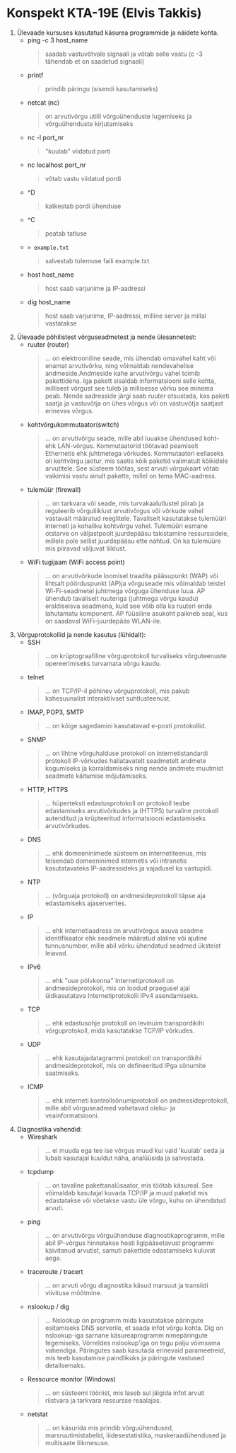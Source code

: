 # **Konspekt KTA-19E (Elvis Takkis)**
1. Ülevaade kursuses kasutatud käsurea programmide ja näidete kohta.
   - ping -c 3 host_name 
      > saadab vastuvõtvale signaali ja võtab selle vastu (c -3 tähendab et on saadetud signaali)
   - printf
      > prindib päringu (sisendi kasutamiseks)
   - netcat (nc) 
      > on arvutivõrgu utilil võrguühenduste lugemiseks ja võrguühenduste kirjutamiseks
   - nc -l port_nr 
      > "kuulab" viidatud porti
   - nc localhost port_nr 
      > võtab vastu viidatud pordi
   - ^D 
      > katkestab pordi ühenduse
   - ^C 
      > peatab tatluse
   -     > example.txt 
      > salvestab tulemuse faili example.txt
   - host host_name
      > host saab varjunime ja IP-aadressi
   - dig host_name 
      > host saab varjunime, IP-aadressi, milline server ja millal vastatakse
2. Ülevaade põhilistest võrguseadmetest ja nende ülesannetest:
   - ruuter (router)
      > ... on elektrooniline seade, mis ühendab omavahel kaht või enamat arvutivõrku, ning võimaldab nendevahelise andmeside.Andmeside kahe arvutivõrgu vahel toimib pakettidena. Iga pakett sisaldab informatsiooni selle kohta, millisest võrgust see tuleb ja millisesse võrku see minema peab. Nende aadresside järgi saab ruuter otsustada, kas paketi saatja ja vastuvõtja on ühes võrgus või on vastuvõtja saatjast erinevas võrgus. 
   - kohtvõrgukommutaator(switch)
      > ...  on arvutivõrgu seade, mille abil luuakse ühendused koht- ehk LAN-võrgus. Kommutaatorid töötavad peamiselt Ethernetis ehk juhtmetega võrkudes. Kommutaatori eellaseks oli kohtvõrgu jaotur, mis saatis kõik paketid valimatult kõikidele arvutitele. See süsteem töötas, sest arvuti võrgukaart võtab vaikimisi vastu ainult pakette, millel on tema MAC-aadress.
   - tulemüür (firewall)
      > ... on tarkvara või seade, mis turvakaalutlustel piirab ja reguleerib võrguliiklust arvutivõrgus või võrkude vahel vastavalt määratud reeglitele. Tavaliselt kasutatakse tulemüüri interneti ja kohaliku kohtvõrgu vahel. Tulemüüri esmane otstarve on väljastpoolt juurdepääsu takistamine ressurssidele, millele pole sellist juurdepääsu ette nähtud. On ka tulemüüre mis piiravad väljuvat liiklust.
   - WiFi tugijaam (WiFi access point)
      > ... on arvutivõrkude loomisel traadita pääsupunkt (WAP) või lihtsalt pöörduspunkt (AP)ja võrguseade mis võimaldab teistel Wi-Fi-seadmetel juhtmega võrguga ühenduse luua. AP ühendub tavaliselt ruuteriga (juhtmega võrgu kaudu) eraldiseisva seadmena, kuid see võib olla ka ruuteri enda lahutamatu komponent. AP füüsiline asukoht paikneb seal, kus on saadaval WiFi-juurdepääs WLAN-ile.
3. Võrguprotokollid ja nende kasutus (lühidalt):
   - SSH
      > ...on krüptograafiline võrguprotokoll turvaliseks võrguteenuste opereerimiseks turvamata võrgu kaudu.
   - telnet
      > ... on TCP/IP-il põhinev võrguprotokoll, mis pakub kahesuunalist interaktiivset suhtlusteenust.
   - IMAP, POP3, SMTP
      > ... on kõige sagedamini kasutatavad e-posti protokollid.
   - SNMP
      > ... on lihtne võrguhalduse protokoll on internetistandardi protokoll IP-võrkudes hallatavatelt seadmetelt andmete kogumiseks ja korraldamiseks ning nende andmete muutmist seadmete käitumise mõjutamiseks.
   - HTTP, HTTPS
      > ... hüperteksti edastusprotokoll on protokoll teabe edastamiseks arvutivõrkudes ja (HTTPS) turvaline protokoll autenditud ja krüpteeritud informatsiooni edastamiseks arvutivõrkudes.
   - DNS
      > ... ehk domeeninimede süsteem on internetiteenus, mis teisendab domeeninimed internetis või intranetis kasutatavateks IP-aadressideks ja vajadusel ka vastupidi.
   - NTP
      > ... (võrguaja protokoll) on andmesideprotokoll täpse aja edastamiseks ajaserverites.
   - IP
      > ... ehk internetiaadress on arvutivõrgus asuva seadme identifikaator ehk seadmele määratud alaline või ajutine tunnusnumber, mille abil võrku ühendatud seadmed üksteist leiavad.
   - IPv6
      > ... ehk "uue põlvkonna" Internetiprotokoll on andmesideprotokoll, mis on loodud praegusel ajal üldkasutatava Internetiprotokolli IPv4 asendamiseks.
   - TCP
      > ... ehk edastusohje protokoll on levinuim transpordikihi võrguprotokoll, mida kasutatakse TCP/IP võrkudes.
   - UDP
      > ... ehk kasutajadatagrammi protokoll on transpordikihi andmesideprotokoll, mis on defineeritud IPga sõnumite saatmiseks.
   - ICMP
      > ... ehk interneti kontrollsõnumiprotokoll on andmesideprotokoll, mille abil võrguseadmed vahetavad oleku- ja veainformatsiooni.
4. Diagnostika vahendid:
   - Wireshark
      > ... ei muuda ega tee ise võrgus muud kui vaid 'kuulab' seda ja lubab kasutajal kuuldut näha, analüüsida ja salvestada.
   - tcpdump 
     > ... on tavaline pakettanalüsaator, mis töötab käsureal. See võimaldab kasutajal kuvada TCP/IP ja muud paketid mis edastatakse või  võetakse vastu üle võrgu, kuhu on ühendatud arvuti.
   - ping
      > ...  on arvutivõrgu võrguühenduse diagnostikaprogramm, mille abil IP-võrgus hinnatakse hosti ligipääsetavust programmi käivitanud arvutist, samuti pakettide edastamiseks kuluvat aega.
   - traceroute / tracert
      > ... on arvuti võrgu diagnostika käsud marsuut ja transiidi viivituse mõõtmine.
   - nslookup / dig
      > ... Nslookup on programm mida kasutatakse päringute esitamiseks DNS serverile, et saada infot võrgu kohta. Dig on nslookup-iga sarnane käsureaprogramm nimepäringute tegemiseks. Võrreldes nslookup'iga on tegu palju võimsama vahendiga. Päringutes saab kasutada erinevaid parameetreid, mis teeb kasutamise paindlikuks ja päringute vastused detailsemaks.
   - Ressource monitor (Windows)
      > ... on süsteemi tööriist, mis laseb sul jälgida infot arvuti riistvara ja tarkvara ressursse reaalajas.
   - netstat
      > ... on käsurida mis prindib võrguühendused, marsruutimistabelid, liidesestatistika, maskeraadühendused ja multisaate liikmesuse.
